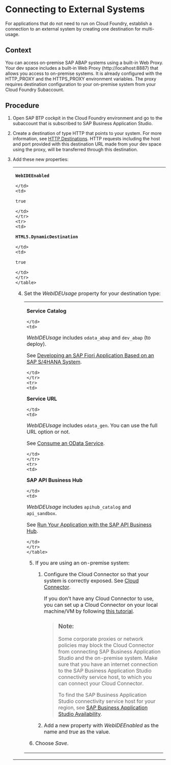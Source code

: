 <!-- loio7e49887e6fd34182bebeca5a6841a0cc -->

# Connecting to External Systems

For applications that do not need to run on Cloud Foundry, establish a connection to an external system by creating one destination for multi-usage.



<a name="loio7e49887e6fd34182bebeca5a6841a0cc__context_rjk_wrf_3kb"/>

## Context

You can access on-premise SAP ABAP systems using a built-in Web Proxy. Your dev space includes a built-in Web Proxy \(http://localhost:8887\) that allows you access to on-premise systems. It is already configured with the HTTP\_PROXY and the HTTPS\_PROXY environment variables. The proxy requires destination configuration to your on-premise system from your Cloud Foundry Subaccount.



<a name="loio7e49887e6fd34182bebeca5a6841a0cc__steps_orm_myk_m4"/>

## Procedure

1.  Open SAP BTP cockpit in the Cloud Foundry environment and go to the subaccount that is subscribed to SAP Business Application Studio.

2.  Create a destination of type HTTP that points to your system. For more information, see [HTTP Destinations](https://help.sap.com/viewer/cca91383641e40ffbe03bdc78f00f681/Cloud/en-US/783fa1c418a244d0abb5f153e69ca4ce.html). HTTP requests including the host and port provided with this destination URL made from your dev space using the proxy, will be transferred through this destination.

3.  Add these new properties:


    <table>
    <tr>
    <td>

**`WebIDEEnabled`**


    
    </td>
    <td>

`true`


    
    </td>
    </tr>
    <tr>
    <td>

**`HTML5.DynamicDestination`**


    
    </td>
    <td>

`true`


    
    </td>
    </tr>
    </table>

4.  Set the *WebIDEUsage* property for your destination type:


    <table>
    <tr>
    <td>

**Service Catalog**


    
    </td>
    <td>

*WebIDEUsage* includes `odata_abap` and `dev_abap` \(to deploy\).

See [Developing an SAP Fiori Application Based on an SAP S/4HANA System](https://help.sap.com/viewer/584e0bcbfd4a4aff91c815cefa0bce2d/Cloud/en-US/22f3401b2e464344943f2a6abf05d092.html).


    
    </td>
    </tr>
    <tr>
    <td>

**Service URL**


    
    </td>
    <td>

*WebIDEUsage* includes `odata_gen`. You can use the full URL option or not.

See [Consume an OData Service](https://help.sap.com/viewer/584e0bcbfd4a4aff91c815cefa0bce2d/Cloud/en-US/ff9d287ba8ef4011baaad58d516dce3f.html).


    
    </td>
    </tr>
    <tr>
    <td>

**SAP API Business Hub**


    
    </td>
    <td>

*WebIDEUsage* includes `apihub_catalog` and `api_sandbox`.

See [Run Your Application with the SAP API Business Hub](https://help.sap.com/viewer/584e0bcbfd4a4aff91c815cefa0bce2d/Cloud/en-US/54ce98a4f9cf454e8b18224623c00aba.html).


    
    </td>
    </tr>
    </table>

5.  If you are using an on-premise system:

    1.  Configure the Cloud Connector so that your system is correctly exposed. See [Cloud Connector](https://help.sap.com/viewer/cca91383641e40ffbe03bdc78f00f681/Cloud/en-US/e6c7616abb5710148cfcf3e75d96d596.html).

        If you don't have any Cloud Connector to use, you can set up a Cloud Connector on your local machine/VM by following [this tutorial](https://developers.sap.com/tutorials/cp-connectivity-install-cloud-connector.html).

        > ### Note:  
        > Some corporate proxies or network policies may block the Cloud Connector from connecting SAP Business Application Studio and the on-premise system. Make sure that you have an internet connection to the SAP Business Application Studio connectivity service host, to which you can connect your Cloud Connector.
        > 
        > To find the SAP Business Application Studio connectivity service host for your region, see [SAP Business Application Studio Availability](SAP_Business_Application_Studio_Availability_8509485.md).

    2.  Add a new property with *WebIDEEnabled* as the name and *true* as the value.

6.  Choose *Save*.


